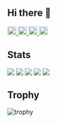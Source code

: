 ## Hi there 👋

<p align="left">
  <a href="https://github.com/nokoken">
    <img height="20" src="https://komarev.com/ghpvc/?username=nokoken" />
  </a>
  <a href="https://github.com/nokoken">
    <img height="20" src="https://img.shields.io/github/followers/nokoken?label=follow&logo=github&style=flat" />
  </a>
  <a href="http://qiita.com/nokoken">
    <img height="20" src="https://qiita-badge.apiapi.app/s/nokoken/posts.svg" />
  </a>
  <a href="http://qiita.com/nokoken">
    <img height="20" src="https://qiita-badge.apiapi.app/s/nokoken/contributions.svg" />
  </a>
</p>

## Stats
![](http://github-profile-summary-cards.vercel.app/api/cards/profile-details?username=nokoken&theme=gruvbox)
![](http://github-profile-summary-cards.vercel.app/api/cards/repos-per-language?username=nokoken&theme=gruvbox)
![](http://github-profile-summary-cards.vercel.app/api/cards/most-commit-language?username=nokoken&theme=gruvbox)
![](http://github-profile-summary-cards.vercel.app/api/cards/stats?username=nokoken&theme=gruvbox)
![](http://github-profile-summary-cards.vercel.app/api/cards/productive-time?username=nokoken&theme=gruvbox&utcOffset=9)

## Trophy
![trophy](https://github-profile-trophy.vercel.app/?username=nokoken&theme=gruvbox)
